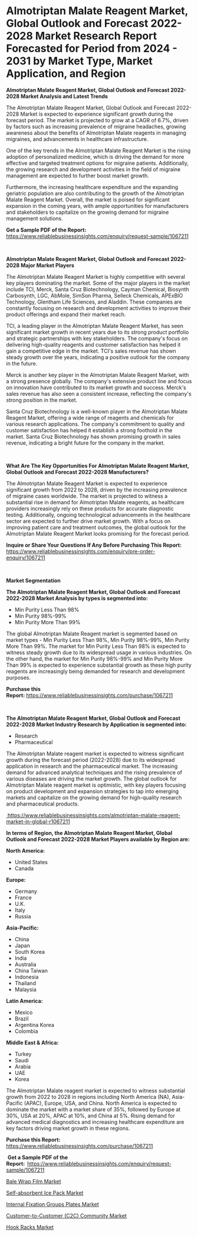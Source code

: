 <p><h1>Almotriptan Malate Reagent Market, Global Outlook and Forecast 2022-2028 Market Research Report Forecasted for Period from 2024 -  2031 by Market Type, Market Application, and Region</h1></p><p><strong>Almotriptan Malate Reagent Market, Global Outlook and Forecast 2022-2028 Market Analysis and Latest Trends</strong></p>
<p><p>The Almotriptan Malate Reagent Market, Global Outlook and Forecast 2022-2028 Market is expected to experience significant growth during the forecast period. The market is projected to grow at a CAGR of 6.7%, driven by factors such as increasing prevalence of migraine headaches, growing awareness about the benefits of Almotriptan Malate reagents in managing migraines, and advancements in healthcare infrastructure.</p><p>One of the key trends in the Almotriptan Malate Reagent Market is the rising adoption of personalized medicine, which is driving the demand for more effective and targeted treatment options for migraine patients. Additionally, the growing research and development activities in the field of migraine management are expected to further boost market growth.</p><p>Furthermore, the increasing healthcare expenditure and the expanding geriatric population are also contributing to the growth of the Almotriptan Malate Reagent Market. Overall, the market is poised for significant expansion in the coming years, with ample opportunities for manufacturers and stakeholders to capitalize on the growing demand for migraine management solutions.</p></p>
<p><strong>Get a Sample PDF of the Report:&nbsp;</strong> <a href="https://www.reliablebusinessinsights.com/enquiry/request-sample/1067211">https://www.reliablebusinessinsights.com/enquiry/request-sample/1067211</a></p>
<p>&nbsp;</p>
<p><strong>Almotriptan Malate Reagent Market, Global Outlook and Forecast 2022-2028 Major Market Players</strong></p>
<p><p>The Almotriptan Malate Reagent Market is highly competitive with several key players dominating the market. Some of the major players in the market include TCI, Merck, Santa Cruz Biotechnology, Cayman Chemical, Biosynth Carbosynth, LGC, AbMole, SimSon Pharma, Selleck Chemicals, APExBIO Technology, Glentham Life Sciences, and Aladdin. These companies are constantly focusing on research and development activities to improve their product offerings and expand their market reach.</p><p>TCI, a leading player in the Almotriptan Malate Reagent Market, has seen significant market growth in recent years due to its strong product portfolio and strategic partnerships with key stakeholders. The company's focus on delivering high-quality reagents and customer satisfaction has helped it gain a competitive edge in the market. TCI's sales revenue has shown steady growth over the years, indicating a positive outlook for the company in the future.</p><p>Merck is another key player in the Almotriptan Malate Reagent Market, with a strong presence globally. The company's extensive product line and focus on innovation have contributed to its market growth and success. Merck's sales revenue has also seen a consistent increase, reflecting the company's strong position in the market.</p><p>Santa Cruz Biotechnology is a well-known player in the Almotriptan Malate Reagent Market, offering a wide range of reagents and chemicals for various research applications. The company's commitment to quality and customer satisfaction has helped it establish a strong foothold in the market. Santa Cruz Biotechnology has shown promising growth in sales revenue, indicating a bright future for the company in the market.</p></p>
<p>&nbsp;</p>
<p><strong>What Are The Key Opportunities For Almotriptan Malate Reagent Market, Global Outlook and Forecast 2022-2028 Manufacturers?</strong></p>
<p><p>The Almotriptan Malate Reagent Market is expected to experience significant growth from 2022 to 2028, driven by the increasing prevalence of migraine cases worldwide. The market is projected to witness a substantial rise in demand for Almotriptan Malate reagents, as healthcare providers increasingly rely on these products for accurate diagnostic testing. Additionally, ongoing technological advancements in the healthcare sector are expected to further drive market growth. With a focus on improving patient care and treatment outcomes, the global outlook for the Almotriptan Malate Reagent Market looks promising for the forecast period.</p></p>
<p><strong>Inquire or Share Your Questions If Any Before Purchasing This Report:</strong> <a href="https://www.reliablebusinessinsights.com/enquiry/pre-order-enquiry/1067211">https://www.reliablebusinessinsights.com/enquiry/pre-order-enquiry/1067211</a></p>
<p>&nbsp;</p>
<p><strong>Market Segmentation</strong></p>
<p><strong>The Almotriptan Malate Reagent Market, Global Outlook and Forecast 2022-2028 Market Analysis by types is segmented into:</strong></p>
<p><ul><li>Min Purity Less Than 98%</li><li>Min Purity 98%-99%</li><li>Min Purity More Than 99%</li></ul></p>
<p><p>The global Almotriptan Malate Reagent market is segmented based on market types - Min Purity Less Than 98%, Min Purity 98%-99%, Min Purity More Than 99%. The market for Min Purity Less Than 98% is expected to witness steady growth due to its widespread usage in various industries. On the other hand, the market for Min Purity 98%-99% and Min Purity More Than 99% is expected to experience substantial growth as these high purity reagents are increasingly being demanded for research and development purposes.</p></p>
<p><strong>Purchase this Report:&nbsp;</strong><a href="https://www.reliablebusinessinsights.com/purchase/1067211">https://www.reliablebusinessinsights.com/purchase/1067211</a></p>
<p>&nbsp;</p>
<p><strong>The Almotriptan Malate Reagent Market, Global Outlook and Forecast 2022-2028 Market Industry Research by Application is segmented into:</strong></p>
<p><ul><li>Research</li><li>Pharmaceutical</li></ul></p>
<p><p>The Almotriptan Malate reagent market is expected to witness significant growth during the forecast period (2022-2028) due to its widespread application in research and the pharmaceutical market. The increasing demand for advanced analytical techniques and the rising prevalence of various diseases are driving the market growth. The global outlook for Almotriptan Malate reagent market is optimistic, with key players focusing on product development and expansion strategies to tap into emerging markets and capitalize on the growing demand for high-quality research and pharmaceutical products.</p></p>
<p><a href="https://www.reliablebusinessinsights.com/almotriptan-malate-reagent-market-in-global-r1067211">&nbsp;https://www.reliablebusinessinsights.com/almotriptan-malate-reagent-market-in-global-r1067211</a></p>
<p><strong>In terms of Region, the Almotriptan Malate Reagent Market, Global Outlook and Forecast 2022-2028 Market Players available by Region are:</strong></p>
<p>
    <p> <strong> North America: </strong>
        <ul>
            <li>United States</li>
            <li>Canada</li>
        </ul>
        </p> 
    <p> <strong> Europe: </strong>
        <ul>
            <li>Germany</li>
            <li>France</li>
            <li>U.K.</li>
            <li>Italy</li>
            <li>Russia</li>
        </ul>
        </p> 
    <p> <strong> Asia-Pacific: </strong>
        <ul>
            <li>China</li>
            <li>Japan</li>
            <li>South Korea</li>
            <li>India</li>
            <li>Australia</li>
            <li>China Taiwan</li>
            <li>Indonesia</li>
            <li>Thailand</li>
            <li>Malaysia</li>
        </ul>
        </p> 
    <p> <strong> Latin America: </strong>
        <ul>
            <li>Mexico</li>
            <li>Brazil</li>
            <li>Argentina Korea</li>
            <li>Colombia</li>
        </ul>
        </p> 
    <p> <strong> Middle East & Africa: </strong>
        <ul>
            <li>Turkey</li>
            <li>Saudi</li>
            <li>Arabia</li>
            <li>UAE</li>
            <li>Korea</li>
        </ul>
    </p>
    </p>
<p><p>The Almotriptan Malate reagent market is expected to witness substantial growth from 2022 to 2028 in regions including North America (NA), Asia-Pacific (APAC), Europe, USA, and China. North America is expected to dominate the market with a market share of 35%, followed by Europe at 30%, USA at 20%, APAC at 10%, and China at 5%. Rising demand for advanced medical diagnostics and increasing healthcare expenditure are key factors driving market growth in these regions.</p></p>
<p><strong>Purchase this Report: </strong><a href="https://www.reliablebusinessinsights.com/purchase/1067211">https://www.reliablebusinessinsights.com/purchase/1067211</a></p>
<p>&nbsp;<strong>Get a Sample PDF of the Report:&nbsp;&nbsp;</strong><a href="https://www.reliablebusinessinsights.com/enquiry/request-sample/1067211">https://www.reliablebusinessinsights.com/enquiry/request-sample/1067211</a></p>
<p><strong></strong></p>
<p><p><a href="https://www.linkedin.com/pulse/bale-wrap-film-market-report-product-type-lldpeldpeother-end-9vs7f">Bale Wrap Film Market</a></p><p><a href="https://www.linkedin.com/pulse/self-absorbent-ice-pack-market-global-regional-analysis-focus-prevf">Self-absorbent Ice Pack Market</a></p><p><a href="https://medium.com/@amanda.hamilton54645/emerging-trends-in-internal-fixation-groups-plates-market-global-outlook-and-future-prospects-from-b9f745816e43">Internal Fixation Groups Plates Market</a></p><p><a href="https://medium.com/@susanwest38/global-customer-to-customer-c2c-community-market-size-and-market-trends-analysis-by-regional-6b6775d25157">Customer-to-Customer (C2C) Community Market</a></p><p><a href="https://github.com/jadenRaynor/Market-Research-Report-List-1/blob/main/hook-racks-market.md">Hook Racks Market</a></p></p>